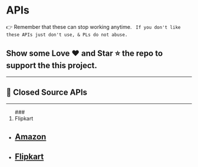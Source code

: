 # APIs
👉 Remember that these can stop working anytime.
``` If you don't like these APIs just don't use, & PLs do not abuse.```  

## Show some Love ❤️ and Star ⭐ the repo to support the this project.  
-----------------------------------------------
## 🔐 Closed Source APIs
-----------------------------------------------  
<ol>
  ### <li> Flipkart </li> 
</ol>



* ## [Amazon](https://github.com/AffanTheBest/search/blob/main/Amazon.md)
* ## [Flipkart](https://github.com/AffanTheBest/search/blob/main/Flippkart.md)

